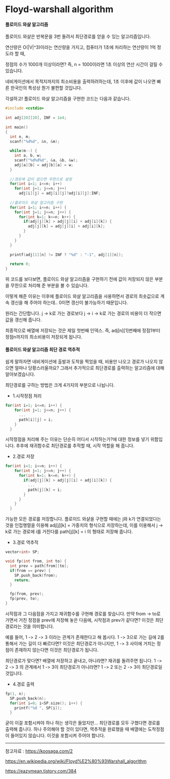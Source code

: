 # Floyd-warshall algorithm

#### 플로이드 와샬 알고리즘

플로이드 와샬은 반복문을 3번 돌려서 최단경로를 얻을 수 있는 알고리즘입니다.

연산량은 O(|V|^3)이라는 연산량을 가지고, 컴퓨터가 1초에 처리하는 연산량이 1억 정도라 할 때,

정점의 수가 1000개 이상이라면? 즉, n = 1000이라면 1초 이상의 연산 시간이 걸릴 수 있습니다.

네비게이션에서 목적지까지의 최소비용을 출력하려하는데, 1초 이후에 값이 나오면 빠른 한국인의 특성상 뭔가 불편할 것입니다.

각설하고! 플로이드 와샬 알고리즘을 구현한 코드는 다음과 같습니다.

```c
#include <cstdio>    
    
int adj[20][20], INF = 1e4;    
    
int main()    
{    
  int n, m;    
  scanf("%d%d", &n, &m);    
    
  while(m--) {    
    int a, b, w;    
    scanf("%d%d%d", &a, &b, &w);    
    adj[a][b] = adj[b][a] = w;    
  }    
  
  //경로에 값이 없으면 무한으로 설정
  for(int i=1; i<=n; i++)    
    for(int j=1; j<=n; j++)    
      adj[i][j] = adj[i][j]?adj[i][j]:INF;    
  
  //플로이드 와샬 알고리즘 구현
  for(int i=1; i<=n; i++) {    
    for(int j=1; j<=n; j++) {    
      for(int k=1; k<=n; k++) {    
        if(adj[j][k] > adj[j][i] + adj[i][k]) {    
          adj[j][k] = adj[j][i] + adj[i][k];    
        }    
      }    
    }    
  }    
    
  printf(adj[1][n] != INF ? "%d" : "-1", adj[1][n]);    
    
  return 0;    
}  
```
위 코드를 보다보면, 플로이드 와샬 알고리즘을 구현하기 전에 값이 저장되지 않은 부분을 무한으로 처리해 준 부분을 볼 수 있습니다.

이렇게 해준 이유는 이후에 플로이드 와샬 알고리즘을 사용하면서 경로의 최솟값으로 계속 갱신을 해 주어야 하는데.. 0이면 갱신이 불가능하기 때문입니다.


원리는 간단합니다. j -> k로 가는 경로보다 j -> i -> k로 가는 경로의 비용이 더 작으면 값을 갱신해 줍니다.

최종적으로 배열에 저장되는 것은 제일 첫번째 인덱스. 즉, adj[n][1]번째에 정점1부터 정점n까지의 최소비용이 저장되게 됩니다.



#### 플로이드 와샬 알고리즘 최단 경로 역추적

쉽게 말하자면 네비게이션에 출발과 도착을 찍었을 때, 비용만 나오고 경로가 나오지 않으면 얼마나 당황스러울까요? 그래서 추가적으로 최단경로를 출력하는 알고리즘에 대해 알아보겠습니다.

최단경로를 구하는 방법은 크게 4가지의 부분으로 나뉩니다.

- 1.시작정점 처리
```c
for(int i=1; i<=n; i++) {
    for(int j=1; j<=n; j++) {
      ...
      path[i][j] = i;
    }
  }
```

시작정점을 처리해 주는 이유는 단순히 어디서 시작하는가?에 대한 정보를 넣기 위함입니다. 추후에 재귀함수로 최단경로를 추적할 때, 시작 역할을 해 줍니다.

- 2.경로 저장

```c
for(int i=1; i<=n; i++) {
    for(int j=1; j<=n; j++) {
      for(int k=1; k<=n; k++) {
        if(adj[j][k] > adj[j][i] + adj[i][k]) {
          ...
          path[j][k] = i;
        }
      }
    }
  }
```

가능한 모든 경로를 저장합니다. 플로이드 와샬을 구현할 때에는 j와 k가 연결되었다는 것을 인접행렬을 이용해 adj[j][k] = 가중치의 형식으로 저장하는데, 이를 이용해서 j -> k로 가는 경로에 i를 거친다를 path[j][k] = i 의 형태로 저장해 줍니다.


- 3.경로 역추적
```c
vector<int> SP;

void fp(int from, int to) {
  int prev = path[from][to];
  if(from == prev) {
    SP.push_back(from);
    return;
  }

  fp(from, prev);
  fp(prev, to);
}
```

시작점과 그 다음점을 가지고 재귀함수를 구현해 경로를 찾습니다.
만약 from -> to로 가면서 거친 정점을 prev에 저장해 놓은 다음에, 시작점과 prev가 같다면? 이것은 최단경로라는 것을 의미합니다.

예를 들어, 1 -> 2 -> 3 이라는 관계가 존재한다고 해 봅시다. 1 -> 3으로 가는 길에 2를 통해서 가는 길이 더 빠르다면? 이것은 최단경로가 아니지만, 1 -> 3 사이에 거치는 정점이 존재하지 않는다면 이것은 최단경로가 됩니다.

최단경로가 맞다면? 배열에 저장하고 끝내고, 아니라면? 재귀를 돌려주면 됩니다.
1 -> 2 -> 3 의 관계에서 1 -> 3이 최단경로가 아니라면? 1 -> 2 또는 2 -> 3이 최단경로일 것입니다.


- 4.경로 출력
```c
fp(1, n);
  SP.push_back(n);
  for(int i=0; i<SP.size(); i++) {
    printf("%d ", SP[i]);
  }
 ```

굳이 이걸 포함시켜야 하나 하는 생각은 들었지만... 최단경로를 모두 구했다면 경로를 출력해 줍니다.
하나 주의해야 할 것이 있다면, 역추적을 완료했을 때 배열에는 도착정점이 들어있지 않습니다. 이것을 포함시켜 주어야 합니다.

----------------------------------------------------------------------------------------------------------------

참고자료 :
<https://koosaga.com/2>

<https://en.wikipedia.org/wiki/Floyd%E2%80%93Warshall_algorithm>

<https://eazymean.tistory.com/384>
